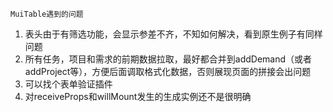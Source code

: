 `MuiTable遇到的问题`

 1. 表头由于有筛选功能，会显示参差不齐，不知如何解决，看到原生例子有同样问题
 1. 所有任务，项目和需求的前期数据拉取，最好都合并到addDemand（或者addProject等），方便后面调取格式化数据，否则展现页面的拼接会出问题
 1. 可以找个表单验证插件
 1. 对receiveProps和willMount发生的生成实例还不是很明确
 

